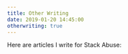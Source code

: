 ```yaml
---
title: Other Writing
date: 2019-01-20 14:45:00
otherwriting: true
---
```


Here are articles I write for Stack Abuse:
